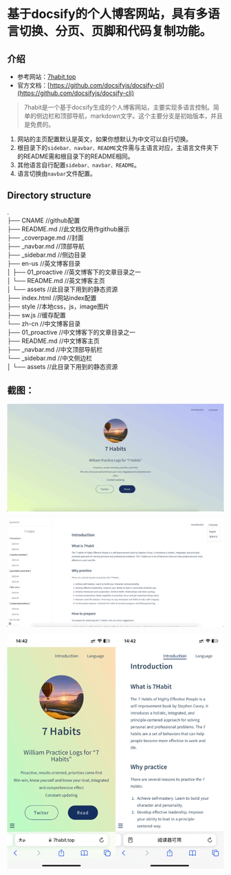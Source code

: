 # 基于docsify的个人博客网站，具有多语言切换、分页、页脚和代码复制功能。
## 介绍
- 参考网站：[7habit.top](https://7habit.top)
- 官方文档：[https://github.com/docsifyjs/docsify-cli](https://github.com/docsifyjs/docsify-cli)

>7habit是一个基于docsify生成的个人博客网站，主要实现多语言控制。简单的侧边栏和顶部导航，markdown文字。这个主要分支是初始版本，并且是免费的。
  1. 网站的主页配置默认是英文，如果你想默认为中文可以自行切换。
  2. 根目录下的`sidebar、navbar、README`文件需与主语言对应，主语言文件夹下的README需和根目录下的README相同。
  3. 其他语言自行配置`sidebar、navbar、README`。
  4. 语言切换由`navbar`文件配置。

## Directory structure
.  
├── CNAME                     //github配置  
├── README.md                 //此文档仅用作github展示  
├── _coverpage.md             //封面  
├── _navbar.md                //顶部导航  
├── _sidebar.md               //侧边目录  
├── en-us                     //英文博客目录  
│   ├── 01_proactive            //英文博客下的文章目录之一  
│   └── README.md               //英文博客主页  
│   └── assets               //此目录下用到的静态资源  
├── index.html                //网站index配置  
├── style                     //本地css，js，image图片  
├── sw.js                     //缓存配置  
└── zh-cn                     //中文博客目录  
    ├── 01_proactive            //中文博客下的文章目录之一  
    ├── README.md               //中文博客主页  
    ├── _navbar.md              //中文顶部导航栏  
    └── _sidebar.md             //中文侧边栏  
    │   └── assets               //此目录下用到的静态资源  



## 截图：
![PC](/style/PC-index.png)

![](/style/PC-blog.png)

![mobile](/style/mobile-index-2.png)
